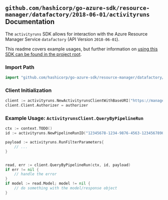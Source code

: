 
## `github.com/hashicorp/go-azure-sdk/resource-manager/datafactory/2018-06-01/activityruns` Documentation

The `activityruns` SDK allows for interaction with the Azure Resource Manager Service `datafactory` (API Version `2018-06-01`).

This readme covers example usages, but further information on [using this SDK can be found in the project root](https://github.com/hashicorp/go-azure-sdk/tree/main/docs).

### Import Path

```go
import "github.com/hashicorp/go-azure-sdk/resource-manager/datafactory/2018-06-01/activityruns"
```


### Client Initialization

```go
client := activityruns.NewActivityrunsClientWithBaseURI("https://management.azure.com")
client.Client.Authorizer = authorizer
```


### Example Usage: `ActivityrunsClient.QueryByPipelineRun`

```go
ctx := context.TODO()
id := activityruns.NewPipelineRunID("12345678-1234-9876-4563-123456789012", "example-resource-group", "factoryValue", "runIdValue")

payload := activityruns.RunFilterParameters{
	// ...
}


read, err := client.QueryByPipelineRun(ctx, id, payload)
if err != nil {
	// handle the error
}
if model := read.Model; model != nil {
	// do something with the model/response object
}
```

